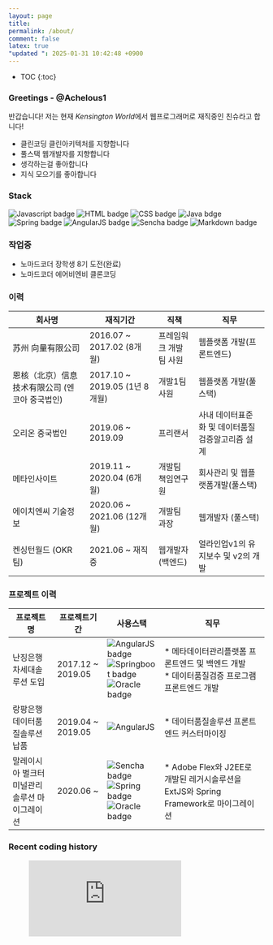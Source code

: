 ```yaml
---
layout: page
title: 
permalink: /about/
comment: false
latex: true
"updated ": 2025-01-31 10:42:48 +0900
---
```

* TOC
{:toc}

[//]: <> (<img align="left" src="https://user-images.githubusercontent.com/24582045/108148108-7c614980-7113-11eb-880a-949a26d908ac.jpg" style="width:15vw; height:15vw;"/>)
### **Greetings** - @Achelous1
반갑습니다! 저는 현재 *Kensington World*에서 웹프로그래머로 재직중인 친슈라고 합니다!

* 클린코딩 클린아키텍처를 지향합니다
* 풀스택 웹개발자를 지향합니다
* 생각하는걸 좋아합니다
* 지식 모으기를 좋아합니다

### Stack
![Javascript badge](https://img.shields.io/badge/JavaScript-F7DF1E?style=for-the-badge&logo=javascript&logoColor=black)
![HTML badge](https://img.shields.io/badge/HTML-239120?style=for-the-badge&logo=html5&logoColor=white)
![CSS badge](https://img.shields.io/badge/CSS-239120?&style=for-the-badge&logo=css3&logoColor=white)
![Java bdge](https://img.shields.io/badge/Java-ED8B00?style=for-the-badge&logo=java&logoColor=white)
![Spring badge](https://img.shields.io/badge/Spring-6DB33F?style=for-the-badge&logo=spring&logoColor=white)
![AngularJS badge](https://img.shields.io/badge/AngularJS-E23237?style=for-the-badge&logo=angularjs&logoColor=white)
![Sencha badge](https://img.shields.io/badge/extjs-86BC40?style=for-the-badge&logo=Sencha&logoColor=white)
![Markdown badge](https://img.shields.io/badge/Markdown-000000?style=for-the-badge&logo=markdown&logoColor=white)

### 작업중
* 노마드코더 장학생 8기 도전(완료)
* 노마드코더 에어비엔비 클론코딩 

### 이력

| 회사명                                         | 재직기간                      | 직책                   | 직무                                              |
|------------------------------------------------|-------------------------------|------------------------|---------------------------------------------------|
| 苏州 向量有限公司                              | 2016.07 ~ 2017.02 (8개월)     | 프레임워크 개발팀 사원 | 웹플랫폼 개발(프론트엔드)                         |
| 恩核（北京）信息技术有限公司 (엔코아 중국법인) | 2017.10 ~ 2019.05 (1년 8개월) | 개발1팀 사원           | 웹플랫폼 개발(풀스택)                             |
| 오리온 중국법인                                | 2019.06 ~ 2019.09             | 프리랜서               | 사내 데이터표준화 및 데이터품질 검증알고리즘 설계 |
| 메타인사이트                                   | 2019.11 ~ 2020.04 (6개월)     | 개발팀 책임연구원      | 회사관리 및 웹플랫폼개발(풀스택)                  |
| 에이치엔씨 기술정보                            | 2020.06 ~ 2021.06 (12개월)    | 개발팀 과장            | 웹개발자 (풀스택)                                 |
| 켄싱턴월드 (OKR팀)                             | 2021.06 ~ 재직중              | 웹개발자(백엔드)       | 얼라인업v1의 유지보수 및 v2의 개발                |

### 프로젝트 이력


| 프로젝트명                                   | 프로젝트기간      | 사용스택                                                                                                                                                                                                                                                                                                                                                       | 직무                                                                                             |
|----------------------------------------------|-------------------|----------------------------------------------------------------------------------------------------------------------------------------------------------------------------------------------------------------------------------------------------------------------------------------------------------------------------------------------------------------|--------------------------------------------------------------------------------------------------|
| 난징은행 차세대솔루션 도입                   | 2017.12 ~ 2019.05 | ![AngularJS badge](https://img.shields.io/badge/AngularJS-E23237?style=for-the-badge&logo=angularjs&logoColor=white) <br/>![Springboot badge](https://img.shields.io/badge/Sprinboot-6DB33F?style=for-the-badge&logo=spring&logoColor=white) <br/> ![Oracle badge](https://img.shields.io/badge/Oracle-F80000?style=for-the-badge&logo=Oracle&logoColor=white) | * 메타데이터관리플랫폼 프론트엔드 및 백엔드 개발 <br/> * 데이터품질검증 프로그램 프론트엔드 개발 |
| 랑팡은행 데이터품질솔루션 납품               | 2019.04 ~ 2019.05 | ![AngularJS](https://img.shields.io/badge/AngularJS-E23237?style=for-the-badge&logo=angularjs&logoColor=white)                                                                                                                                                                                                                                                 | * 데이터품질솔루션 프론트엔드 커스터마이징                                                       |
| 말레이시아 벌크터미널관리솔루션 마이그레이션 | 2020.06 ~         | ![Sencha badge](https://img.shields.io/badge/extjs-86BC40?style=for-the-badge&logo=Sencha&logoColor=white) <br/> ![Spring badge](https://img.shields.io/badge/Spring-6DB33F?style=for-the-badge&logo=spring&logoColor=white) <br/> ![Oracle badge](https://img.shields.io/badge/Oracle-F80000?style=for-the-badge&logo=Oracle&logoColor=white)                 | * Adobe Flex와 J2EE로 개발된 레거시솔루션을 ExtJS와 Spring Framework로 마이그레이션              |

### Recent coding history
<figure><embed src="https://wakatime.com/share/@Chinshuu/1c9d3db5-0d7b-4cfb-aefe-3fe80b8fb230.svg"></figure>

